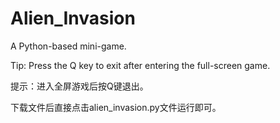 # Alien_Invasion
A Python-based mini-game.

Tip: Press the Q key to exit after entering the full-screen game.

提示：进入全屏游戏后按Q键退出。

下载文件后直接点击alien_invasion.py文件运行即可。
